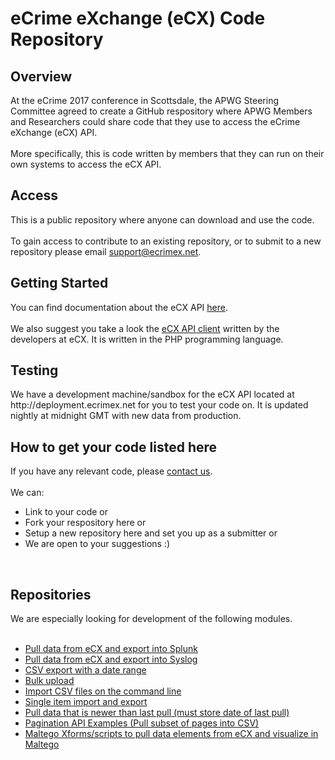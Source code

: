 # eCrime eXchange (eCX) Code Repository

<h2>Overview</h2>
At the eCrime 2017 conference in Scottsdale, the APWG Steering Committee agreed to create a GitHub respository where APWG Members and Researchers could share code that they use to access the eCrime eXchange (eCX) API.<br>
<br>
More specifically, this is code written by members that they can run on their own systems to access the eCX API.<br> 
<h2>Access</h2>
This is a public repository where anyone can download and use the code. <br>
<br>
To gain access to contribute to an existing repository, or to submit to a new repository please email <a href="mailto:support@ecrimex.net">support@ecrimex.net</a>.<br>
<h2>Getting Started</h2>
You can find documentation about the eCX API <a href="https://www.ecrimex.net/api">here</a>.<br>
<br>
We also suggest you take a look the <a href="https://github.com/APWG/ecx-api-client">eCX API client</a> written by the developers at eCX. It is written in the PHP programming language.<br>
<h2>Testing</h2>
We have a development machine/sandbox for the eCX API located at http://deployment.ecrimex.net for you to test your code on.  It is updated nightly at midnight GMT with new data from production. 
<br>
<h2>How to get your code listed here</h2>
If you have any relevant code, please <a href="mailto:support@ecrimex.net">contact us</a>.<br>
<br>
We can:
<ul>
<li>Link to your code or</li> 
<li>Fork your respository here or</li>
<li>Setup a new repository here and set you up as a submitter or</li>
<li>We are open to your suggestions :)</li>
</ul>
<br>
<h2>Repositories</h2>
We are especially looking for development of the following modules. <br>
<br>
<ul>
<li><a href="https://github.com/APWG/ecx-to-splunk">Pull data from eCX and export into Splunk</a></li>
<li><a href="https://github.com/APWG/ecx-to-syslog">Pull data from eCX and export into Syslog</a></li>
<li><a href="https://github.com/APWG/">CSV export with a date range</a></li>
<li><a href="https://github.com/APWG/">Bulk upload</a></li>
<li><a href="https://github.com/APWG/">Import CSV files on the command line</a></li>
<li><a href="https://github.com/APWG/">Single item import and export</a></li>
<li><a href="https://github.com/APWG/">Pull data that is newer than last pull (must store date of last pull)</a></li>
<li><a href="https://github.com/APWG/">Pagination API Examples (Pull subset of pages into CSV)</a></li>
<li><a href="https://github.com/APWG/">Maltego Xforms/scripts to pull data elements from eCX and visualize in Maltego</a></li>
</ul>
<br>
<br>

